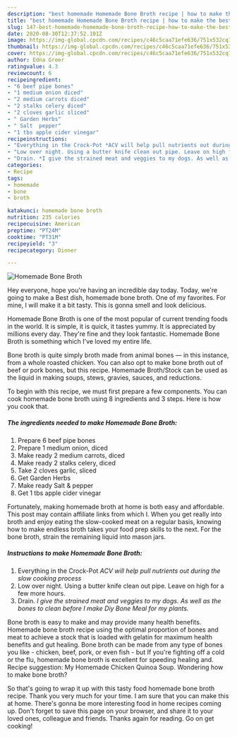 ```yaml
---
description: "best homemade Homemade Bone Broth recipe | how to make the best Homemade Bone Broth"
title: "best homemade Homemade Bone Broth recipe | how to make the best Homemade Bone Broth"
slug: 147-best-homemade-homemade-bone-broth-recipe-how-to-make-the-best-homemade-bone-broth
date: 2020-08-30T12:37:52.101Z
image: https://img-global.cpcdn.com/recipes/c46c5caa71efe636/751x532cq70/homemade-bone-broth-recipe-main-photo.jpg
thumbnail: https://img-global.cpcdn.com/recipes/c46c5caa71efe636/751x532cq70/homemade-bone-broth-recipe-main-photo.jpg
cover: https://img-global.cpcdn.com/recipes/c46c5caa71efe636/751x532cq70/homemade-bone-broth-recipe-main-photo.jpg
author: Edna Greer
ratingvalue: 4.3
reviewcount: 6
recipeingredient:
- "6 beef pipe bones"
- "1 medium onion diced"
- "2 medium carrots diced"
- "2 stalks celery diced"
- "2 cloves garlic sliced"
- " Garden Herbs"
- " Salt  pepper"
- "1 tbs apple cider vinegar"
recipeinstructions:
- "Everything in the Crock-Pot *ACV will help pull nutrients out during the slow cooking process*"
- "Low over night. Using a butter knife clean out pipe. Leave on high for a few more hours."
- "Drain. *I give the strained meat and veggies to my dogs. As well as the bones to clean before I make Diy Bone Meal for my plants.*"
categories:
- Recipe
tags:
- homemade
- bone
- broth

katakunci: homemade bone broth 
nutrition: 235 calories
recipecuisine: American
preptime: "PT24M"
cooktime: "PT31M"
recipeyield: "3"
recipecategory: Dinner

---
```



![Homemade Bone Broth](https://img-global.cpcdn.com/recipes/c46c5caa71efe636/751x532cq70/homemade-bone-broth-recipe-main-photo.jpg)

Hey everyone, hope you're having an incredible day today. Today, we're going to make a Best dish, homemade bone broth. One of my favorites. For mine, I will make it a bit tasty. This is gonna smell and look delicious.

Homemade Bone Broth is one of the most popular of current trending foods in the world. It is simple, it is quick, it tastes yummy. It is appreciated by millions every day. They're fine and they look fantastic. Homemade Bone Broth is something which I've loved my entire life.

Bone broth is quite simply broth made from animal bones — in this instance, from a whole roasted chicken. You can also opt to make bone broth out of beef or pork bones, but this recipe. Homemade Broth/Stock can be used as the liquid in making soups, stews, gravies, sauces, and reductions.


To begin with this recipe, we must first prepare a few components. You can cook homemade bone broth using 8 ingredients and 3 steps. Here is how you cook that.

<!--inarticleads1-->

##### The ingredients needed to make Homemade Bone Broth:

1. Prepare 6 beef pipe bones
1. Prepare 1 medium onion, diced
1. Make ready 2 medium carrots, diced
1. Make ready 2 stalks celery, diced
1. Take 2 cloves garlic, sliced
1. Get  Garden Herbs
1. Make ready  Salt &amp; pepper
1. Get 1 tbs apple cider vinegar


Fortunately, making homemade broth at home is both easy and affordable. This post may contain affiliate links from which I. When you get really into broth and enjoy eating the slow-cooked meat on a regular basis, knowing how to make endless broth takes your food prep skills to the next. For the bone broth, strain the remaining liquid into mason jars. 

<!--inarticleads2-->

##### Instructions to make Homemade Bone Broth:

1. Everything in the Crock-Pot *ACV will help pull nutrients out during the slow cooking process*
1. Low over night. Using a butter knife clean out pipe. Leave on high for a few more hours.
1. Drain. *I give the strained meat and veggies to my dogs. As well as the bones to clean before I make Diy Bone Meal for my plants.*


Bone broth is easy to make and may provide many health benefits. Homemade bone broth recipe using the optimal proportion of bones and meat to achieve a stock that is loaded with gelatin for maximum health benefits and gut healing. Bone broth can be made from any type of bones you like - chicken, beef, pork, or even fish - but If you&#39;re fighting off a cold or the flu, homemade bone broth is excellent for speeding healing and. Recipe suggestion: My Homemade Chicken Quinoa Soup. Wondering how to make bone broth? 

So that's going to wrap it up with this tasty food homemade bone broth recipe. Thank you very much for your time. I am sure that you can make this at home. There's gonna be more interesting food in home recipes coming up. Don't forget to save this page on your browser, and share it to your loved ones, colleague and friends. Thanks again for reading. Go on get cooking!
